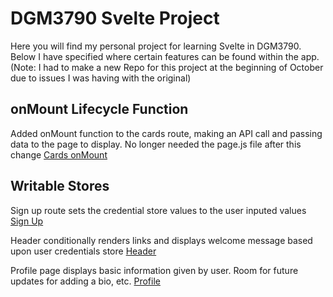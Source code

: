 # DGM3790 Svelte Project

Here you will find my personal project for learning Svelte in DGM3790. Below I have specified where certain features can be found within the app.
(Note: I had to make a new Repo for this project at the beginning of October due to issues I was having with the original)

## onMount Lifecycle Function

Added onMount function to the cards route, making an API call and passing data to the page to display. No longer needed the page.js file after this change [Cards onMount](https://github.com/Sterlingh78/SvelteProject/blob/master/src/routes/cards/%2Bpage.svelte)

## Writable Stores

Sign up route sets the credential store values to the user inputed values [Sign Up](https://github.com/Sterlingh78/SvelteProject/blob/master/src/routes/auth/signup/%2Bpage.svelte)

Header conditionally renders links and displays welcome message based upon user credentials store [Header](https://github.com/Sterlingh78/SvelteProject/blob/master/src/lib/components/header/Header.svelte)

Profile page displays basic information given by user. Room for future updates for adding a bio, etc. [Profile](https://github.com/Sterlingh78/SvelteProject/blob/master/src/routes/profile/%2Bpage.svelte)
